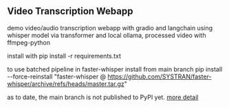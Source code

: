 ## Video Transcription Webapp

demo video/audio transcription webapp with gradio and langchain using whisper model via transformer and local ollama, processed video with ffmpeg-python

install with pip install -r requirements.txt

to use batched pipeline in faster-whisper
install from main branch
pip install --force-reinstall "faster-whisper @ https://github.com/SYSTRAN/faster-whisper/archive/refs/heads/master.tar.gz"

as to date, the main branch is not published to PyPI yet.
[more detail](https://github.com/SYSTRAN/faster-whisper?tab=readme-ov-file#install-the-master-branch)